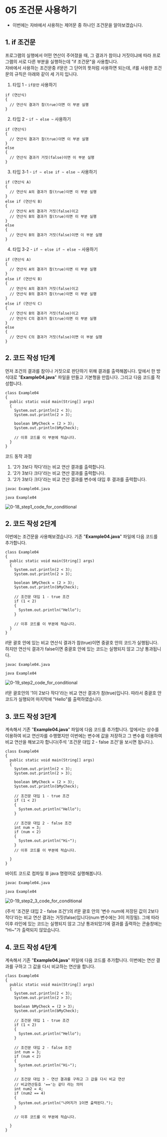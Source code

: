 # 05 조건문 사용하기
- 이번에는 자바에서 사용하는 제어문 중 하나인 조건문을 알아보겠습니다. 
## 1. if 조건문 
프로그램의 실행에서 어떤 연산이 주어졌을 때, 그 결과가 참이냐 거짓이냐에 따라 프로그램의 서로 다른 부분을 실행하는데 "if 조건문"을 사용합니다.\
자바에서 사용하는 조건문중 if문은 그 단어의 뜻처럼 사용하면 되는데, if를 사용한 조건문의 규칙은 아래와 같이 세 가지 입니다. 

1) 타입 1 - `if문만` 사용하기
```
if (연산식)
{
  // 연산식 결과가 참(true)이면 이 부분 실행
}
```
2) 타입 2 - `if ~ else ~` 사용하기
```
if (연산식)
{
  // 연산식 결과가 참(true)이면 이 부분 실행 
}
else
{
  // 연산식 결과가 거짓(false)이면 이 부분 실행 
}
```
3) 타입 3-1 - `if ~ else if ~ else ~` 사용하기
```
if (연산식 A)
{
  // 연산식 A의 결과가 참(true)이면 이 부분 실행 
}
else if (연산식 B)
{
  // 연산식 A의 결과가 거짓(false)이고
  // 연산식 B의 결과가 참(true)이면 이 부분 실행 
}
else
{
  // 연산식 B의 결과가 거짓(false)이면 이 부분 실행
}
```
4) 타입 3-2 - `if ~ else if ~ else ~` 사용하기
```
if (연산식 A)
{
  // 연산식 A의 결과가 참(true)이면 이 부분 실행 
}
else if (연산식 B)
{
  // 연산식 A의 결과가 거짓(false)이고
  // 연산식 B의 결과가 참(true)이면 이 부분 실행 
}
else if (연산식 C)
{
  // 연산식 B의 결과가 거짓(false)이고
  // 연산식 C의 결과가 참(true)이면 이 부분 실행 
}
else
{
  // 연산식 C의 결과가 거짓(false)이면 이 부분 실행
}
```

## 2. 코드 작성 1단계
먼저 조건의 결과를 참이나 거짓으로 판단하기 위해 결과를 출력해봅니다. 앞에서 한 방식대로 "**Example04.java**" 파일을 만들고 기본형을 만듭니다. 그리고 다음 코드를 작성합니다.
```
class Example04
{
  public static void main(String[] args)
  {
    System.out.println(2 < 3);
    System.out.println(2 > 3);

    boolean bMyCheck = (2 > 3);
    System.out.println(bMyCheck);

    // 이후 코드를 이 부분에 적습니다.
  }
}
```
코드 동작 과정 
  1) '2가 3보다 작다'라는 비교 연산 결과를 출력합니다.
  2) '2가 3보다 크다'라는 비교 연산 결과를 출력합니다.
  3) '2가 3보다 크다'라는 비교 연산 결과를 변수에 대입 후 결과를 출력합니다.
```
javac Example04.java
```
```
java Example04
```
![0-18_step1_code_for_conditional](https://github.com/Ki-Sung/must_have_JAVA/assets/80456601/f35816b1-763c-4565-b142-a3cb579981ec)

## 2. 코드 작성 2단계
이번에는 조건문을 사용해보겠습니다. 기존 "**Example04.java**" 파일에 다음 코드를 추가합니다.
```
class Example04
{
  public static void main(String[] args)
  {
    System.out.println(2 < 3);
    System.out.println(2 > 3);

    boolean bMyCheck = (2 > 3);
    System.out.println(bMyCheck);

    // 조건문 대입 1 - true 조건
    if (1 < 2)
    {
      System.out.println("Hello");
    }

    // 이후 코드를 이 부분에 적습니다.
  }
}
```
if문 괄호 안에 있는 비교 연산식 결과가 참(true)이면 중괄호 안의 코드가 실행됩니다. 하지만 연산식 결과가 false이면 중괄호 안에 있는 코드는 실행되지 않고 그냥 통과됩니다.
```
javac Example04.java
```
```
java Example04
```
![0-19_step2_code_for_conditional](https://github.com/Ki-Sung/must_have_JAVA/assets/80456601/8be1d4ba-a626-4530-b222-a85f0e4759ba)

if문 괄호안의 '1이 2보다 작다'라는 비교 연산 결과가 참(true)입니다. 따라서 중괄호 안 코드가 실행되어 마지막에 "Hello"를 출력하였습니다. 

## 3. 코드 작성 3단계
계속해서 기존 "**Example04.java**" 파일에 다음 코드를 추가합니다. 앞에서는 상수를 이용하여 비교 연산자를 수행했지만 이번에는 변수에 값을 저장하고 그 변수를 이용하여 비교 연산을 해보고자 합니다(주석 '조건문 대입 2 - false 조건'을 보시면 됩니다.).
```
class Example04
{
  public static void main(String[] args)
  {
    System.out.println(2 < 3);
    System.out.println(2 > 3);

    boolean bMyCheck = (2 > 3);
    System.out.println(bMyCheck);

    // 조건문 대입 1 - true 조건
    if (1 < 2)
    {
      System.out.println("Hello");
    }

    // 조건문 대입 2 - false 조건
    int num = 3;
    if (num < 2)
    {
      System.out.println("Hi~");
    }
    // 이후 코드를 이 부분에 적습니다.
    
  }
}
```
바이트 코드로 컴파일 후 java 명령어로 실행해봅니다.
```
javac Example04.java
```
```
java Example04
```
![0-19_step2_3_code_for_conditional](https://github.com/Ki-Sung/must_have_JAVA/assets/80456601/76a563fe-86a5-4ecd-ae62-3168159004fa)

(주석 '조건문 대입 2 - false 조건')의 if문 괄호 안의 '변수 num에 저장된 값이 2보다 작다'라는 비교 연산 결과는 거짓(false)입니다(num 변수에는 3이 저장됨). 그에 따라 이후 라인에 있는 코드는 실행되지 않고 그냥 통과되었기에 결과를 출력하는 콘솔창에는 "Hi~"가 출력되지 않았습니다. 

## 4. 코드 작성 4단계
계속해서 기존 "**Example04.java**" 파일에 다음 코드를 추가합니다. 이번에는 연산 결과를 구하고 그 값을 다시 비교하는 연산을 합니다. 
```
class Example04
{
  public static void main(String[] args)
  {
    System.out.println(2 < 3);
    System.out.println(2 > 3);

    boolean bMyCheck = (2 > 3);
    System.out.println(bMyCheck);

    // 조건문 대입 1 - true 조건
    if (1 < 2)
    {
      System.out.println("Hello");
    }

    // 조건문 대입 2 - false 조건
    int num = 3;
    if (num < 2)
    {
      System.out.println("Hi~");
    }
    
    // 조건문 대입 3 - 연산 결과를 구하고 그 값을 다시 비교 연산
    // 비교연산등호 '=='는 같다 라는 의미
    int num2 = 4;
    if (num2 == 4)
    {
      System.out.println("나머지가 1이면 출력된다.");
    }
    
    // 이후 코드를 이 부분에 적습니다.
    
  }
}
```
